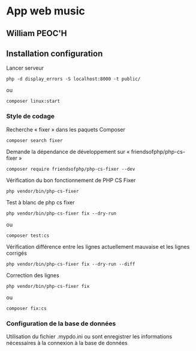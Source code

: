 # App web music
## William PEOC'H
## Installation configuration

Lancer serveur 

    php -d display_errors -S localhost:8000 -t public/

ou

    composer linux:start

### Style de codage

Recherche « fixer » dans les paquets Composer

    composer search fixer

Demande la dépendance de développement sur « friendsofphp/php-cs-fixer »

    composer require friendsofphp/php-cs-fixer --dev

Vérification du bon fonctionnement de PHP CS Fixer

    php vendor/bin/php-cs-fixer

Test à blanc de php cs fixer

    php vendor/bin/php-cs-fixer fix --dry-run

ou

    composer test:cs

Vérification différence entre les lignes actuellement mauvaise et les lignes corrigés 

    php vendor/bin/php-cs-fixer fix --dry-run --diff

Correction des lignes

    php vendor/bin/php-cs-fixer fix

ou

    composer fix:cs


### Configuration de la base de données

Utilisation du fichier .mypdo.ini ou sont enregistrer les informations nécessaires à la connexion à la base de données

